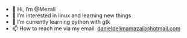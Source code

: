 - 👋 Hi, I’m @Mezali
- 👀 I’m interested in linux and learning new things
- 🌱 I’m currently learning python with gtk
- 📫 How to reach me via my email: danieldelimamazali@hotmail.com


